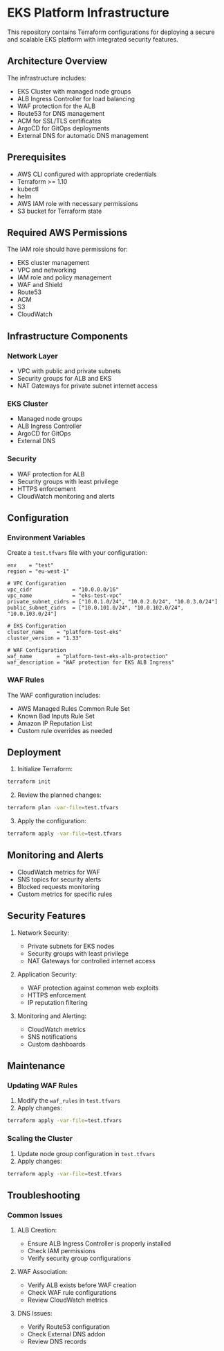 # EKS Platform Infrastructure

This repository contains Terraform configurations for deploying a secure and scalable EKS platform with integrated security features.

## Architecture Overview

The infrastructure includes:
- EKS Cluster with managed node groups
- ALB Ingress Controller for load balancing
- WAF protection for the ALB
- Route53 for DNS management
- ACM for SSL/TLS certificates
- ArgoCD for GitOps deployments
- External DNS for automatic DNS management

## Prerequisites

- AWS CLI configured with appropriate credentials
- Terraform >= 1.10
- kubectl
- helm
- AWS IAM role with necessary permissions
- S3 bucket for Terraform state

## Required AWS Permissions

The IAM role should have permissions for:
- EKS cluster management
- VPC and networking
- IAM role and policy management
- WAF and Shield
- Route53
- ACM
- S3
- CloudWatch

## Infrastructure Components

### Network Layer
- VPC with public and private subnets
- Security groups for ALB and EKS
- NAT Gateways for private subnet internet access

### EKS Cluster
- Managed node groups
- ALB Ingress Controller
- ArgoCD for GitOps
- External DNS

### Security
- WAF protection for ALB
- Security groups with least privilege
- HTTPS enforcement
- CloudWatch monitoring and alerts

## Configuration

### Environment Variables
Create a `test.tfvars` file with your configuration:

```hcl
env    = "test"
region = "eu-west-1"

# VPC Configuration
vpc_cidr             = "10.0.0.0/16"
vpc_name             = "eks-test-vpc"
private_subnet_cidrs = ["10.0.1.0/24", "10.0.2.0/24", "10.0.3.0/24"]
public_subnet_cidrs  = ["10.0.101.0/24", "10.0.102.0/24", "10.0.103.0/24"]

# EKS Configuration
cluster_name    = "platform-test-eks"
cluster_version = "1.33"

# WAF Configuration
waf_name        = "platform-test-eks-alb-protection"
waf_description = "WAF protection for EKS ALB Ingress"
```

### WAF Rules
The WAF configuration includes:
- AWS Managed Rules Common Rule Set
- Known Bad Inputs Rule Set
- Amazon IP Reputation List
- Custom rule overrides as needed

## Deployment

1. Initialize Terraform:
```bash
terraform init
```

2. Review the planned changes:
```bash
terraform plan -var-file=test.tfvars
```

3. Apply the configuration:
```bash
terraform apply -var-file=test.tfvars
```

## Monitoring and Alerts

- CloudWatch metrics for WAF
- SNS topics for security alerts
- Blocked requests monitoring
- Custom metrics for specific rules

## Security Features

1. Network Security:
   - Private subnets for EKS nodes
   - Security groups with least privilege
   - NAT Gateways for controlled internet access

2. Application Security:
   - WAF protection against common web exploits
   - HTTPS enforcement
   - IP reputation filtering

3. Monitoring and Alerting:
   - CloudWatch metrics
   - SNS notifications
   - Custom dashboards

## Maintenance

### Updating WAF Rules
1. Modify the `waf_rules` in `test.tfvars`
2. Apply changes:
```bash
terraform apply -var-file=test.tfvars
```

### Scaling the Cluster
1. Update node group configuration in `test.tfvars`
2. Apply changes:
```bash
terraform apply -var-file=test.tfvars
```

## Troubleshooting

### Common Issues

1. ALB Creation:
   - Ensure ALB Ingress Controller is properly installed
   - Check IAM permissions
   - Verify security group configurations

2. WAF Association:
   - Verify ALB exists before WAF creation
   - Check WAF rule configurations
   - Review CloudWatch metrics

3. DNS Issues:
   - Verify Route53 configuration
   - Check External DNS addon
   - Review DNS records


